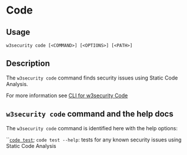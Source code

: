 # Code

## Usage

`w3security code [<COMMAND>] [<OPTIONS>] [<PATH>]`

## Description

The `w3security code` command finds security issues using Static Code Analysis.

For more information see [CLI for w3security Code](https://docs.w3security.io/w3security-code/cli-for-w3security-code)

## `w3security code` command and the help docs

The `w3security code` command is identified here with the help options:

``[`code test`](code-test.md); `code test --help`: tests for any known security issues using Static Code Analysis

